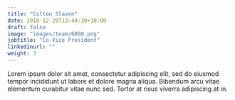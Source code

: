 ```yaml
---
title: "Colton Slaven"
date: 2018-12-20T13:44:30+10:00
draft: false
image: "images/team/6060.png"
jobtitle: "Co-Vice President"
linkedinurl: ""
weight: 3
---
```


Lorem ipsum dolor sit amet, consectetur adipiscing elit, sed do eiusmod tempor incididunt ut labore et dolore magna aliqua. Bibendum arcu vitae elementum curabitur vitae nunc sed. Tortor at risus viverra adipiscing at in.
